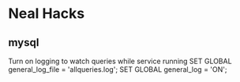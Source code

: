 Neal Hacks
====

mysql
-----
Turn on logging to watch queries while service running
	SET GLOBAL general_log_file = 'allqueries.log';
	SET GLOBAL general_log = 'ON';

